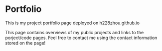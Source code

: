 # Portfolio

This is my project portfolio page deployed on h228zhou.github.io

This page contains overviews of my public projects and links to the porject/code pages.
Feel free to contact me using the contact information stored on the page!

